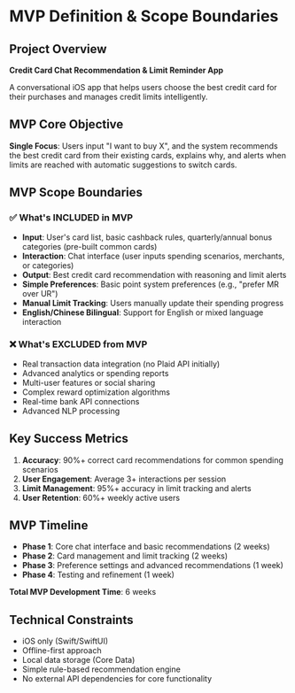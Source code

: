 # MVP Definition & Scope Boundaries

## Project Overview
**Credit Card Chat Recommendation & Limit Reminder App**

A conversational iOS app that helps users choose the best credit card for their purchases and manages credit limits intelligently.

## MVP Core Objective
**Single Focus**: Users input "I want to buy X", and the system recommends the best credit card from their existing cards, explains why, and alerts when limits are reached with automatic suggestions to switch cards.

## MVP Scope Boundaries

### ✅ What's INCLUDED in MVP
- **Input**: User's card list, basic cashback rules, quarterly/annual bonus categories (pre-built common cards)
- **Interaction**: Chat interface (user inputs spending scenarios, merchants, or categories)
- **Output**: Best credit card recommendation with reasoning and limit alerts
- **Simple Preferences**: Basic point system preferences (e.g., "prefer MR over UR")
- **Manual Limit Tracking**: Users manually update their spending progress
- **English/Chinese Bilingual**: Support for English or mixed language interaction

### ❌ What's EXCLUDED from MVP
- Real transaction data integration (no Plaid API initially)
- Advanced analytics or spending reports
- Multi-user features or social sharing
- Complex reward optimization algorithms
- Real-time bank API connections
- Advanced NLP processing

## Key Success Metrics
1. **Accuracy**: 90%+ correct card recommendations for common spending scenarios
2. **User Engagement**: Average 3+ interactions per session
3. **Limit Management**: 95%+ accuracy in limit tracking and alerts
4. **User Retention**: 60%+ weekly active users

## MVP Timeline
- **Phase 1**: Core chat interface and basic recommendations (2 weeks)
- **Phase 2**: Card management and limit tracking (2 weeks)
- **Phase 3**: Preference settings and advanced recommendations (1 week)
- **Phase 4**: Testing and refinement (1 week)

**Total MVP Development Time**: 6 weeks

## Technical Constraints
- iOS only (Swift/SwiftUI)
- Offline-first approach
- Local data storage (Core Data)
- Simple rule-based recommendation engine
- No external API dependencies for core functionality 